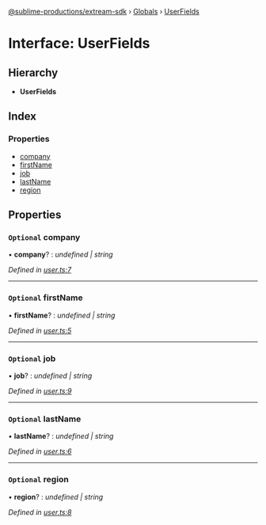 [@sublime-productions/extream-sdk](../README.md) › [Globals](../globals.md) › [UserFields](userfields.md)

# Interface: UserFields

## Hierarchy

* **UserFields**

## Index

### Properties

* [company](userfields.md#optional-company)
* [firstName](userfields.md#optional-firstname)
* [job](userfields.md#optional-job)
* [lastName](userfields.md#optional-lastname)
* [region](userfields.md#optional-region)

## Properties

### `Optional` company

• **company**? : *undefined | string*

*Defined in [user.ts:7](https://github.com/Extream-SaaS/ex-sdk/blob/ccff5d7/src/user.ts#L7)*

___

### `Optional` firstName

• **firstName**? : *undefined | string*

*Defined in [user.ts:5](https://github.com/Extream-SaaS/ex-sdk/blob/ccff5d7/src/user.ts#L5)*

___

### `Optional` job

• **job**? : *undefined | string*

*Defined in [user.ts:9](https://github.com/Extream-SaaS/ex-sdk/blob/ccff5d7/src/user.ts#L9)*

___

### `Optional` lastName

• **lastName**? : *undefined | string*

*Defined in [user.ts:6](https://github.com/Extream-SaaS/ex-sdk/blob/ccff5d7/src/user.ts#L6)*

___

### `Optional` region

• **region**? : *undefined | string*

*Defined in [user.ts:8](https://github.com/Extream-SaaS/ex-sdk/blob/ccff5d7/src/user.ts#L8)*
